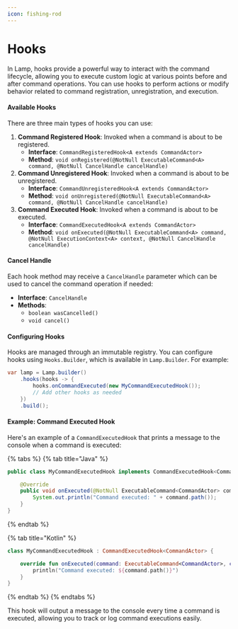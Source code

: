 ```yaml
---
icon: fishing-rod
---
```


# Hooks

In Lamp, hooks provide a powerful way to interact with the command lifecycle, allowing you to execute custom logic at various points before and after command operations. You can use hooks to perform actions or modify behavior related to command registration, unregistration, and execution.

#### Available Hooks

There are three main types of hooks you can use:

1. **Command Registered Hook**: Invoked when a command is about to be registered.
   * **Interface**: `CommandRegisteredHook<A extends CommandActor>`
   * **Method**: `void onRegistered(@NotNull ExecutableCommand<A> command, @NotNull CancelHandle cancelHandle)`
2. **Command Unregistered Hook**: Invoked when a command is about to be unregistered.
   * **Interface**: `CommandUnregisteredHook<A extends CommandActor>`
   * **Method**: `void onUnregistered(@NotNull ExecutableCommand<A> command, @NotNull CancelHandle cancelHandle)`
3. **Command Executed Hook**: Invoked when a command is about to be executed.
   * **Interface**: `CommandExecutedHook<A extends CommandActor>`
   * **Method**: `void onExecuted(@NotNull ExecutableCommand<A> command, @NotNull ExecutionContext<A> context, @NotNull CancelHandle cancelHandle)`

#### Cancel Handle

Each hook method may receive a `CancelHandle` parameter which can be used to cancel the command operation if needed:

* **Interface**: `CancelHandle`
* **Methods**:
  * `boolean wasCancelled()`
  * `void cancel()`

#### Configuring Hooks

Hooks are managed through an immutable registry. You can configure hooks using `Hooks.Builder`, which is available in `Lamp.Builder`. For example:

```java
var lamp = Lamp.builder()
    .hooks(hooks -> {
        hooks.onCommandExecuted(new MyCommandExecutedHook());
        // Add other hooks as needed
    })
    .build();
```

#### Example: Command Executed Hook

Here's an example of a `CommandExecutedHook` that prints a message to the console when a command is executed:

{% tabs %}
{% tab title="Java" %}
```java
public class MyCommandExecutedHook implements CommandExecutedHook<CommandActor> {

    @Override
    public void onExecuted(@NotNull ExecutableCommand<CommandActor> command, @NotNull ExecutionContext<CommandActor> context, @NotNull CancelHandle cancelHandle) {
        System.out.println("Command executed: " + command.path());
    }
}
```
{% endtab %}

{% tab title="Kotlin" %}
```kotlin
class MyCommandExecutedHook : CommandExecutedHook<CommandActor> {

    override fun onExecuted(command: ExecutableCommand<CommandActor>, context: ExecutionContext<CommandActor>, cancelHandle: CancelHandle) {
        println("Command executed: ${command.path()}")
    }
}
```
{% endtab %}
{% endtabs %}

This hook will output a message to the console every time a command is executed, allowing you to track or log command executions easily.
